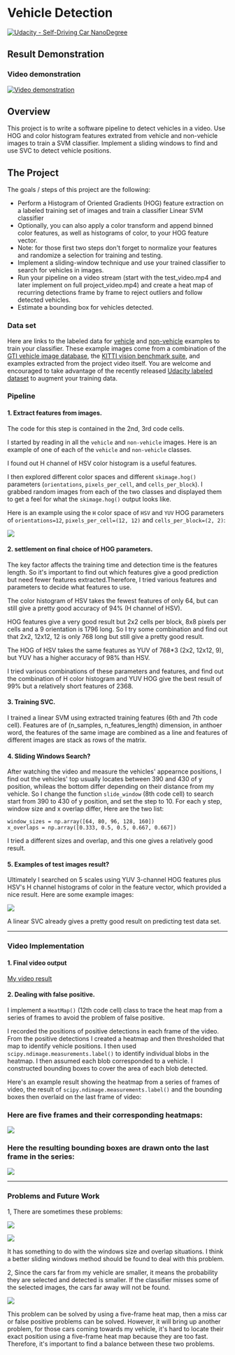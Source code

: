 # Vehicle Detection

[![Udacity - Self-Driving Car NanoDegree](https://s3.amazonaws.com/udacity-sdc/github/shield-carnd.svg)](http://www.udacity.com/drive)

## Result Demonstration
### Video demonstration

[![Video demonstration](./demonstration/p5.gif)](https://www.youtube.com/watch?v=ci_8yStnfUk)

## Overview

This project is to write a software pipeline to detect vehicles in a video. Use HOG and color histogram features extrated from vehicle and non-vehicle images to train a SVM classifier. Implement a sliding windows to find and use SVC to detect vehicle positions.



## The Project

The goals / steps of this project are the following:

* Perform a Histogram of Oriented Gradients (HOG) feature extraction on a labeled training set of images and train a classifier Linear SVM classifier
* Optionally, you can also apply a color transform and append binned color features, as well as histograms of color, to your HOG feature vector. 
* Note: for those first two steps don't forget to normalize your features and randomize a selection for training and testing.
* Implement a sliding-window technique and use your trained classifier to search for vehicles in images.
* Run your pipeline on a video stream (start with the test_video.mp4 and later implement on full project_video.mp4) and create a heat map of recurring detections frame by frame to reject outliers and follow detected vehicles.
* Estimate a bounding box for vehicles detected.


### Data set

Here are links to the labeled data for [vehicle](https://s3.amazonaws.com/udacity-sdc/Vehicle_Tracking/vehicles.zip) and [non-vehicle](https://s3.amazonaws.com/udacity-sdc/Vehicle_Tracking/non-vehicles.zip) examples to train your classifier.  These example images come from a combination of the [GTI vehicle image database](http://www.gti.ssr.upm.es/data/Vehicle_database.html), the [KITTI vision benchmark suite](http://www.cvlibs.net/datasets/kitti/), and examples extracted from the project video itself.   You are welcome and encouraged to take advantage of the recently released [Udacity labeled dataset](https://github.com/udacity/self-driving-car/tree/master/annotations) to augment your training data.  


### Pipeline

#### 1. Extract features from images.

The code for this step is contained in the 2nd, 3rd code cells.

I started by reading in all the `vehicle` and `non-vehicle` images.  Here is an example of one of each of the `vehicle` and `non-vehicle` classes.

I found out H channel of HSV color histogram is a useful features.

I then explored different color spaces and different `skimage.hog()` parameters (`orientations`, `pixels_per_cell`, and `cells_per_block`).  I grabbed random images from each of the two classes and displayed them to get a feel for what the `skimage.hog()` output looks like.

Here is an example using the `H` color space of `HSV` and `YUV` HOG parameters of `orientations=12`, `pixels_per_cell=(12, 12)` and `cells_per_block=(2, 2)`:

![](./demonstration/0.png)


#### 2. settlement on final choice of HOG parameters.

The key factor affects the training time and detection time is the features length. So it's important to find out which features give a good prediction but need fewer features extracted.Therefore, I tried various features and parameters to decide what features to use. 

The color histogram of HSV takes the fewest features of only 64, but can still give a pretty good accuracy of 94% (H channel of HSV).

HOG features give a very good result but 2x2 cells per block, 8x8 pixels per cells and a 9 orientation is 1796 long. So I try some combination and find out that 2x2, 12x12, 12 is only 768 long but still give a pretty good result.

The HOG of HSV takes the same features as YUV of 768*3 (2x2, 12x12, 9), but YUV has a higher accuracy of 98% than HSV.

I tried various combinations of these parameters and features, and find out the combination of H color histogram and YUV HOG give the best result of 99% but a relatively short features of 2368.

#### 3. Training SVC.

I trained a linear SVM using extracted training features (6th and 7th code cell). Features are of (n_samples, n_features_length) dimension, in anthoer word, the features of the same image are combined as a line and features of different images are stack as rows of the matrix.

#### 4. Sliding Windows Search?

After watching the video and measure the vehicles' appearnce positions, I find out the vehicles' top usually locates between 390 and 430 of y position, whileas the bottom differ depending on their distance from my vehicle. So I change the function `slide_window` (8th code cell) to search start from 390 to 430 of y position, and set the step to 10. For each y step, window size and x overlap differ, Here are the two list:

    window_sizes = np.array([64, 80, 96, 128, 160])
    x_overlaps = np.array([0.333, 0.5, 0.5, 0.667, 0.667])

I tried a different sizes and overlap, and this one gives a relatively good result.

#### 5. Examples of test images result?

Ultimately I searched on 5 scales using YUV 3-channel HOG features plus HSV's H channel histograms of color in the feature vector, which provided a nice result. Here are some example images:

![](./demonstration/1.png)

A linear SVC already gives a pretty good result on predicting test data set.

---

### Video Implementation


#### 1. Final video output

[My video result](./output_video/project_video.mp4)

#### 2. Dealing with false positive.

I implement a `HeatMap()` (12th code cell) class to trace the heat map from a series of frames to avoid the problem of false positive.

I recorded the positions of positive detections in each frame of the video. From the positive detections I created a heatmap and then thresholded that map to identify vehicle positions.  I then used `scipy.ndimage.measurements.label()` to identify individual blobs in the heatmap. I then assumed each blob corresponded to a vehicle.  I constructed bounding boxes to cover the area of each blob detected.  

Here's an example result showing the heatmap from a series of frames of video, the result of `scipy.ndimage.measurements.label()` and the bounding boxes then overlaid on the last frame of video:

### Here are five frames and their corresponding heatmaps:

![](./demonstration/2.jpg)

### Here the resulting bounding boxes are drawn onto the last frame in the series:

![](./demonstration/3.jpg)


---

### Problems and Future Work

1, There are sometimes these problems:

![](./demonstration/4.png)

![](./demonstration/5.png)

It has something to do with the windows size and overlap situations. I think a better sliding windows method should be found to deal with this problem.

2, Since the cars far from my vehicle are smaller, it means the probability they are selected and detected is smaller. If the classifier misses some of the selected images, the cars far away will not be found.

![](./demonstration/6.png)

This problem can be solved by using a five-frame heat map, then a miss car or false positive problems can be solved. However, it will bring up another problem, for those cars coming towards my vehicle, it's hard to locate their exact position using a five-frame heat map because they are too fast. Therefore, it's important to find a balance between these two problems.
